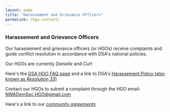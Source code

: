 ```yaml
---
layout: page
title: "Harassement and Grievance Officers"
permalink: /hgo-contact/
---
```


### Harassement and Grievance Officers

Our harassement and grievance officers (or *HGOs*) receive complaints and guide conflict resolution in accordance with DSA's national policies.

Our HGOs are currently *Danielle* and *Curt*

Here's the [DSA HGO FAQ page](https://www.dsausa.org/resources/harassment-and-grievance/harassment-and-grievance-faq/) and a link to DSA's [Harassement Policy (also known as *Resolution 33*)](https://www.dsausa.org/about-us/harassment-policy-resolution-33/)

Contact our HGOs to submit a complaint through the HGO email: [NWADemSoc.HGO@gmail.com](mailto:NWADemSoc.HGO@gmail.com)

Here's a link to our [*community agreements*](/community-agreements/)
